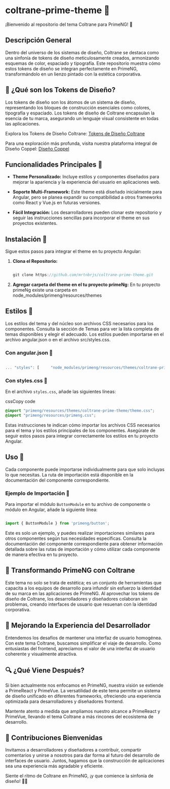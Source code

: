 # coltrane-prime-theme 🏀

¡Bienvenido al repositorio del tema Coltrane para PrimeNG! 🚀

## Descripción General

Dentro del universo de los sistemas de diseño, Coltrane se destaca como una sinfonía de tokens de diseño meticulosamente creados, armonizando esquemas de color, espaciado y tipografía. Este repositorio muestra cómo estos tokens de diseño se integran perfectamente en PrimeNG, transformándolo en un lienzo pintado con la estética corporativa.

## 🌈 ¿Qué son los Tokens de Diseño?

Los tokens de diseño son los átomos de un sistema de diseño, representando los bloques de construcción esenciales como colores, tipografía y espaciado. Los tokens de diseño de Coltrane encapsulan la esencia de tu marca, asegurando un lenguaje visual consistente en todas las aplicaciones.

Explora los Tokens de Diseño Coltrane: [Tokens de Diseño Coltrane](#https://coltrane.design/)

Para una exploración más profunda, visita nuestra plataforma integral de Diseño Coppel: [Diseño Coppel](#https://coppel-design.com/index.html#coltrane)

Funcionalidades Principales 🏀
---------------------------

*   **Theme Personalizado:** Incluye estilos y componentes diseñados para mejorar la apariencia y la experiencia del usuario en aplicaciones web.
    
*   **Soporte Multi-Framework:** Este theme está diseñado inicialmente para Angular, pero se planea expandir su compatibilidad a otros frameworks como React y Vue.js en futuras versiones.
    
*   **Fácil Integración:** Los desarrolladores pueden clonar este repositorio y seguir las instrucciones sencillas para incorporar el theme en sus proyectos existentes.


Instalación 🏀
-----------

Sigue estos pasos para integrar el theme en tu proyecto Angular:

1.  **Clona el Repositorio:**
    
    ```javascript
    
    git clone https://github.com/mrtnbrjs/coltrane-prime-theme.git

    ```
2. **Agregar carpeta del theme en el tu proyecto primeNg:**
    En tu proyecto primeNg existe una carpeta en node_modules/primeng/resources/themes
    
Estilos 🏀
-------

Los estilos del tema y del núcleo son archivos CSS necesarios para los componentes. Consulta la sección de Temas para ver la lista completa de temas disponibles y elegir el adecuado. Los estilos pueden importarse en el archivo angular.json o en el archivo src/styles.css.

### Con angular.json 🏀

```javascript

... "styles": [     "node_modules/primeng/resources/themes/coltrane-prime-theme/theme.css",     "node_modules/primeng/resources/primeng.min.css",     ... ]
```

### Con styles.css 🏀

En el archivo `styles.css`, añade las siguientes líneas:

cssCopy code

```css
@import "primeng/resources/themes/coltrane-prime-theme/theme.css";
@import "primeng/resources/primeng.css";

```

Estas instrucciones te indican cómo importar los archivos CSS necesarios para el tema y los estilos principales de los componentes. Asegúrate de seguir estos pasos para integrar correctamente los estilos en tu proyecto Angular.

Uso 🏀
---

Cada componente puede importarse individualmente para que solo incluyas lo que necesitas. La ruta de importación está disponible en la documentación del componente correspondiente.

### Ejemplo de Importación 🏀

Para importar el módulo `ButtonModule` en tu archivo de componente o módulo en Angular, añade la siguiente línea:

```javascript

import { ButtonModule } from 'primeng/button';

```

Este es solo un ejemplo, y puedes realizar importaciones similares para otros componentes según tus necesidades específicas. Consulta la documentación del componente correspondiente para obtener información detallada sobre las rutas de importación y cómo utilizar cada componente de manera efectiva en tu proyecto.

## 🎨 Transformando PrimeNG con Coltrane

Este tema no solo se trata de estética; es un conjunto de herramientas que capacita a los equipos de desarrollo para infundir sin esfuerzo la identidad de su marca en las aplicaciones de PrimeNG. Al aprovechar los tokens de diseño de Coltrane, los desarrolladores y diseñadores colaboran sin problemas, creando interfaces de usuario que resuenan con la identidad corporativa.

## 🚀 Mejorando la Experiencia del Desarrollador

Entendemos los desafíos de mantener una interfaz de usuario homogénea. Con este tema Coltrane, buscamos simplificar el viaje de desarrollo. Como entusiastas del frontend, apreciamos el valor de una interfaz de usuario coherente y visualmente atractiva.

## 🔍 ¿Qué Viene Después?

Si bien actualmente nos enfocamos en PrimeNG, nuestra visión se extiende a PrimeReact y PrimeVue. La versatilidad de este tema permite un sistema de diseño unificado en diferentes frameworks, ofreciendo una experiencia optimizada para desarrolladores y diseñadores frontend.

Mantente atento a medida que ampliamos nuestro alcance a PrimeReact y PrimeVue, llevando el tema Coltrane a más rincones del ecosistema de desarrollo.

## 🤝 Contribuciones Bienvenidas

Invitamos a desarrolladores y diseñadores a contribuir, compartir comentarios y unirse a nosotros para dar forma al futuro del desarrollo de interfaces de usuario. Juntos, hagamos que la construcción de aplicaciones sea una experiencia más agradable y eficiente.

Siente el ritmo de Coltrane en PrimeNG, ¡y que comience la sinfonía de diseño! 🎹🎨
